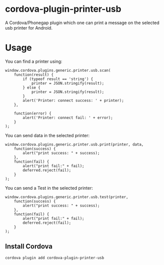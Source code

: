 # cordova-plugin-printer-usb
A Cordova/Phonegap plugin which one can print a message on the selected usb printer for Android.

# Usage

You can find a printer using:
```
window.cordova.plugins.generic.printer.usb.scan(
    function(result) {
        if (typeof result == 'string') {
            printer = JSON.stringify(result);
        } else {
            printer = JSON.stringify(result);
        }
        alert('Printer: connect success: ' + printer);
    },

    function(error) {
        alert('Printer: connect fail: ' + error);
    }
);
```

You can send data in the selected printer:

```
window.cordova.plugins.generic.printer.usb.print(printer, data,
    function(success) {
        alert("print success: " + success);
    },
    function(fail) {
        alert("print fail:" + fail);
        deferred.reject(fail);
    }
);
```

You can send a Test in the selected printer:

```
window.cordova.plugins.generic.printer.usb.test(printer,
    function(success) {
        alert("print success: " + success);
    },
    function(fail) {
        alert("print fail:" + fail);
        deferred.reject(fail);
    }
);

```


## Install Cordova

```
cordova plugin add cordova-plugin-printer-usb
```
